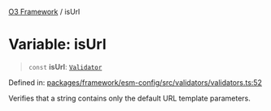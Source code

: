 [O3 Framework](../API.md) / isUrl

# Variable: isUrl

> `const` **isUrl**: [`Validator`](../type-aliases/Validator.md)

Defined in: [packages/framework/esm-config/src/validators/validators.ts:52](https://github.com/its-kios09/openmrs-esm-core/blob/main/packages/framework/esm-config/src/validators/validators.ts#L52)

Verifies that a string contains only the default URL template parameters.

